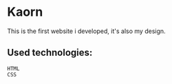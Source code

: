 # Kaorn

This is the first website i developed, it's also my design.

## Used technologies:

    HTML
    CSS
